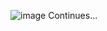 ![image](https://user-images.githubusercontent.com/94309613/189910405-e39e23e2-91f4-4714-99bc-623b92b84f71.png)
Continues...
